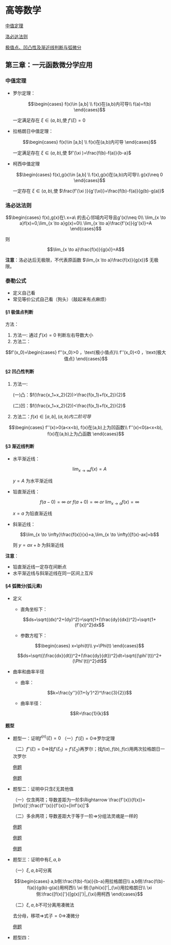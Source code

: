 ﻿<head>
  <script src="https://cdn.mathjax.org/mathjax/latest/MathJax.js?config=TeX-AMS-MML_HTMLorMML" type="text/javascript"></script>
  <script type="text/x-mathjax-config">
    MathJax.Hub.Config({
      tex2jax: {
      skipTags: ['script', 'noscript', 'style', 'textarea', 'pre'],
      inlineMath: [['$','$']]
      }
    });
  </script>
</head>

# 高等数学

[中值定理](#中值定理)

[洛必达法则](#洛必达法则)

[极值点、凹凸性及渐近线判断与弧微分](#1-极值点判断)

## 第三章：一元函数微分学应用

### 中值定理

- 罗尔定理：
  
  $$\begin{cases}
   f(x)\in [a,b] \\
   f(x)在(a,b)内可导\\
   f(a)=f(b)
  \end{cases}$$

  一定满足存在 $\xi \in (a,b)$,使 $f'(\xi )=0$
- 拉格朗日中值定理：
  
  $$\begin{cases}
   f(x)\in [a,b] \\
   f(x)在(a,b)内可导
  \end{cases}$$

  一定满足存在 $\xi \in (a,b)$,使 $f'(\xi )=\frac{f(b)-f(a)}{b-a}$
- 柯西中值定理
  
  $$\begin{cases}
   f(x),g(x)\in [a,b] \\
   f(x),g(x)在(a,b)内可导\\
   g(x)\neq 0
  \end{cases}$$

  一定存在 $\xi \in (a,b)$,使 $\frac{f'(\xi )}{g'(\xi)}=\frac{f(b)-f(a)}{g(b)-g(a)}$

### 洛必达法则

  $$\begin{cases}
   f(x),g(x)在\ x=a\ 的去心邻域内可导且g'(x)\neq 0\\
   \lim_{x \to a}f(x)=0,\lim_{x \to a}g(x)=0\\
   \lim_{x \to a}\frac{f'(x)}{g'(x)}=A
  \end{cases}$$

  则

  $$\lim_{x \to a}\frac{f(x)}{g(x)}=A$$

  **注意**：洛必达后无极限，不代表原函数 $\lim_{x \to a}\frac{f(x)}{g(x)}$ 无极限。

### 泰勒公式
- 定义自己看
- 常见等价公式自己看（狗头）（敲起来有点麻烦）

#### §1 极值点判断

方法：
1. 方法一: 通过 $f'(x)=0$ 判断左右导数大小
2. 方法二：

  $$f'(x_0)=\begin{cases}
    f''(x_0)>0 ，\text{极小值点}\\
    f''(x_0)<0 ，\text{极大值点}
  \end{cases}$$
  
#### §2 凹凸性判断
1. 方法一:
   
   (一)凸：$f(\frac{x_1+x_2}{2})>\frac{f(x_1)+f(x_2)}{2}$
   
   (二)凹：$f(\frac{x_1+x_2}{2})<\frac{f(x_1)+f(x_2)}{2}$

2. 方法二：$f(x)\in [a,b],(a,b)内二阶可导$

  $$\begin{cases}
    f''(x)>0(a<x<b), f(x)在(a,b)上为凹函数\\
    f''(x)<0(a<x<b), f(x)在(a,b)上为凸函数
  \end{cases}$$
   
#### §3 渐近线判断
- 水平渐近线： 
  
  $$\lim_{x \to \infty}f(x)=A$$
 
  $y=A$ 为水平渐近线

- 铅直渐近线：  
 
  $$f(a-0)=\infty\ or\ f(a+0)=\infty\ or\ \lim_{x \to a}f(x)=\infty$$
   
  $x=a$ 为铅直渐近线

- 斜渐近线：
   
  $$\lim_{x \to \infty}\frac{f(x)}{x}=a,\lim_{x \to \infty}[f(x)-ax]=b$$ 
   
  则 $y=ax+b$ 为斜渐近线

**注意**：  
- 铅直渐近线一定存在间断点  
- 水平渐近线与斜渐近线在同一区间上互斥  

#### §4 弧微分(弧元素)
- 定义  
  - 直角坐标下：
  
  $$ds=\sqrt{(dx)^2+(dy)^2}=\sqrt{1+(\frac{dy}{dx})^2}=\sqrt{1+(f'(x))^2}dx$$
  
  - 参数方程下：
  
  $$\begin{cases}
    x=\phi(t)\\
    y=\Phi(t)
  \end{cases}$$  
  
  $$ds=\sqrt{(\frac{dx}{dt})^2+(\frac{dy}{dt})^2}dt=\sqrt{(\phi'(t))^2+(\Phi'(t))^2}dt$$

- 曲率和曲率半径
  - 曲率：
  
  $$k=\frac{y''}{(1+(y')^2)^\frac{3}{2}}$$
  
  - 曲率半径： 
  
  $$R=\frac{1}{k}$$

#### 题型
- 题型一：证明$f^{(n)}(\xi)=0$
  （一）$f'(\xi)=0\Rightarrow$罗尔定理
  
  （二）$f''(\xi)=0\Rightarrow$找$f'(\xi _1)=f'(\xi _2)$再罗尔；找$f(a),f(b),f(c)$用两次拉格朗日一次罗尔

  [例题](../pic/x1.1.jpg)

  [例题](../pic/x1.2.jpg)

- 题型二：证明中只含$\xi$无其他值

  （一）仅含两项；导数差距为一阶$\Rightarrow \frac{f'(x)}{f(x)}=[lnf(x)]';\frac{f''(x)}{f'(x)}=[lnf'(x)]'$

  （二）多余两项；导数差距大于等于一阶$\Rightarrow$分组法灵魂是一样的

  [例题](../pic/x2.1.jpg)
  
  [例题](../pic/x2.2.jpg)

  [例题](../pic/x2.3.jpg)

- 题型三：证明中有$\xi,a,b$
  
  （一）$\xi,a,b$可分离

  $$\begin{cases}
    a,b侧:\frac{f(b)-f(a)}{b-a}用拉格朗日\\
    a,b侧:\frac{f(b)-f(a)}{g(b)-g(a)}用柯西\\
    \xi 侧:[\phi(x)]'|_{\xi}用拉格朗日\\
    \xi 侧:\frac{[f(x)]'}{[g(x)]'}|_{\xi}用柯西
  \end{cases}$$

  （二）$\xi,a,b$不可分离用凑微法
  
  去分母，移项$\Rightarrow$式子$=0\Rightarrow$凑微分

  [例题](../pic/x3.1.jpg)

- 题型四：